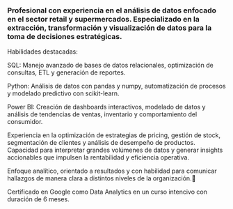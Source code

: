 ### Profesional con experiencia en el análisis de datos enfocado en el sector retail y supermercados. Especializado en la extracción, transformación y visualización de datos para la toma de decisiones estratégicas.

Habilidades destacadas:

SQL: Manejo avanzado de bases de datos relacionales, optimización de consultas, ETL y generación de reportes. 

Python: Análisis de datos con pandas y numpy, automatización de procesos y modelado predictivo con scikit-learn.

Power BI: Creación de dashboards interactivos, modelado de datos y análisis de tendencias de ventas, inventario y comportamiento del consumidor.

Experiencia en la optimización de estrategias de pricing, gestión de stock, segmentación de clientes y análisis de desempeño de productos. Capacidad para interpretar grandes volúmenes de datos y generar insights accionables que impulsen la rentabilidad y eficiencia operativa.

Enfoque analítico, orientado a resultados y con habilidad para comunicar hallazgos de manera clara a distintos niveles de la organización.👋

Certificado en Google como Data Analytics en un curso intencivo con duración de 6 meses.

<!--
**abelnane/abelnane** is a ✨ _special_ ✨ repository because its `README.md` (this file) appears on your GitHub profile.

Here are some ideas to get you started:

- 🔭 I’m currently working on ...
- 🌱 I’m currently learning ...
- 👯 I’m looking to collaborate on ...
- 🤔 I’m looking for help with ...
- 💬 Ask me about ...
- 📫 How to reach me: ...
- 😄 Pronouns: ...
- ⚡ Fun fact: ...
-->
